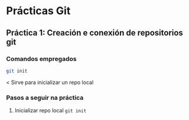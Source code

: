 # Prácticas Git

## Práctica 1: Creación e conexión de repositorios git

### Comandos empregados

```bash
git init
```

< Sirve para inicializar un repo local


### Pasos a seguir na práctica

1. Inicializar repo local `git init`

